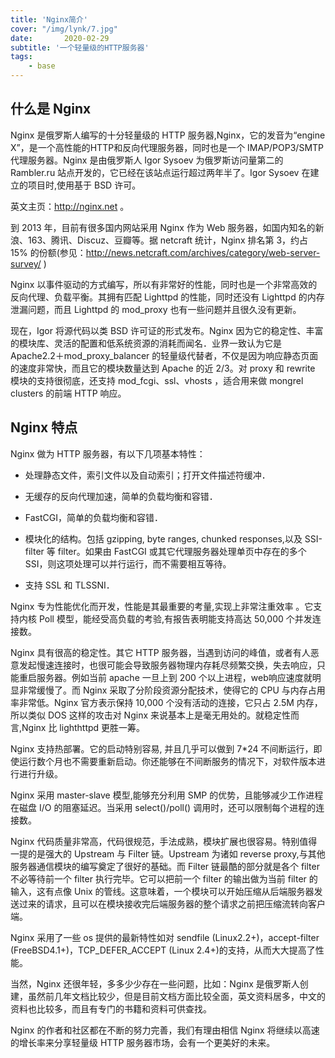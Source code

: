 ```yaml
---
title: 'Nginx简介'
cover: "/img/lynk/7.jpg"
date:       2020-02-29
subtitle: '一个轻量级的HTTP服务器'
tags:
	- base
---
```



## 什么是 Nginx
Nginx 是俄罗斯人编写的十分轻量级的 HTTP 服务器,Nginx，它的发音为“engine X”，是一个高性能的HTTP和反向代理服务器，同时也是一个 IMAP/POP3/SMTP 代理服务器。Nginx 是由俄罗斯人 Igor Sysoev 为俄罗斯访问量第二的 Rambler.ru 站点开发的，它已经在该站点运行超过两年半了。Igor Sysoev 在建立的项目时,使用基于 BSD 许可。

英文主页：http://nginx.net 。

到 2013 年，目前有很多国内网站采用 Nginx 作为 Web 服务器，如国内知名的新浪、163、腾讯、Discuz、豆瓣等。据 netcraft 统计，Nginx 排名第 3，约占 15% 的份额(参见：http://news.netcraft.com/archives/category/web-server-survey/ )

Nginx 以事件驱动的方式编写，所以有非常好的性能，同时也是一个非常高效的反向代理、负载平衡。其拥有匹配 Lighttpd 的性能，同时还没有 Lighttpd 的内存泄漏问题，而且 Lighttpd 的 mod_proxy 也有一些问题并且很久没有更新。

现在，Igor 将源代码以类 BSD 许可证的形式发布。Nginx 因为它的稳定性、丰富的模块库、灵活的配置和低系统资源的消耗而闻名．业界一致认为它是 Apache2.2＋mod_proxy_balancer 的轻量级代替者，不仅是因为响应静态页面的速度非常快，而且它的模块数量达到 Apache 的近 2/3。对 proxy 和 rewrite 模块的支持很彻底，还支持 mod_fcgi、ssl、vhosts ，适合用来做 mongrel clusters 的前端 HTTP 响应。

## Nginx 特点
Nginx 做为 HTTP 服务器，有以下几项基本特性：

- 处理静态文件，索引文件以及自动索引；打开文件描述符缓冲．

- 无缓存的反向代理加速，简单的负载均衡和容错．

- FastCGI，简单的负载均衡和容错．

- 模块化的结构。包括 gzipping, byte ranges, chunked responses,以及 SSI-filter 等 filter。如果由 FastCGI 或其它代理服务器处理单页中存在的多个 SSI，则这项处理可以并行运行，而不需要相互等待。

- 支持 SSL 和 TLSSNI．

Nginx 专为性能优化而开发，性能是其最重要的考量,实现上非常注重效率 。它支持内核 Poll 模型，能经受高负载的考验,有报告表明能支持高达 50,000 个并发连接数。

Nginx 具有很高的稳定性。其它 HTTP 服务器，当遇到访问的峰值，或者有人恶意发起慢速连接时，也很可能会导致服务器物理内存耗尽频繁交换，失去响应，只能重启服务器。例如当前 apache 一旦上到 200 个以上进程，web响应速度就明显非常缓慢了。而 Nginx 采取了分阶段资源分配技术，使得它的 CPU 与内存占用率非常低。Nginx 官方表示保持 10,000 个没有活动的连接，它只占 2.5M 内存，所以类似 DOS 这样的攻击对 Nginx 来说基本上是毫无用处的。就稳定性而言,Nginx 比 lighthttpd 更胜一筹。

Nginx 支持热部署。它的启动特别容易, 并且几乎可以做到 7*24 不间断运行，即使运行数个月也不需要重新启动。你还能够在不间断服务的情况下，对软件版本进行进行升级。

Nginx 采用 master-slave 模型,能够充分利用 SMP 的优势，且能够减少工作进程在磁盘 I/O 的阻塞延迟。当采用 select()/poll() 调用时，还可以限制每个进程的连接数。

Nginx 代码质量非常高，代码很规范，手法成熟，模块扩展也很容易。特别值得一提的是强大的 Upstream 与 Filter 链。Upstream 为诸如 reverse proxy,与其他服务器通信模块的编写奠定了很好的基础。而 Filter 链最酷的部分就是各个 filter 不必等待前一个 filter 执行完毕。它可以把前一个 filter 的输出做为当前 filter 的输入，这有点像 Unix 的管线。这意味着，一个模块可以开始压缩从后端服务器发送过来的请求，且可以在模块接收完后端服务器的整个请求之前把压缩流转向客户端。

Nginx 采用了一些 os 提供的最新特性如对 sendfile (Linux2.2+)，accept-filter (FreeBSD4.1+)，TCP_DEFER_ACCEPT (Linux 2.4+)的支持，从而大大提高了性能。

当然，Nginx 还很年轻，多多少少存在一些问题，比如：Nginx 是俄罗斯人创建，虽然前几年文档比较少，但是目前文档方面比较全面，英文资料居多，中文的资料也比较多，而且有专门的书籍和资料可供查找。

Nginx 的作者和社区都在不断的努力完善，我们有理由相信 Nginx 将继续以高速的增长率来分享轻量级 HTTP 服务器市场，会有一个更美好的未来。